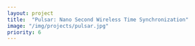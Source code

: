 ```yaml
---
layout: project
title:  "Pulsar: Nano Second Wireless Time Synchronization"
image: "/img/projects/pulsar.jpg"
priority: 6
---
```

